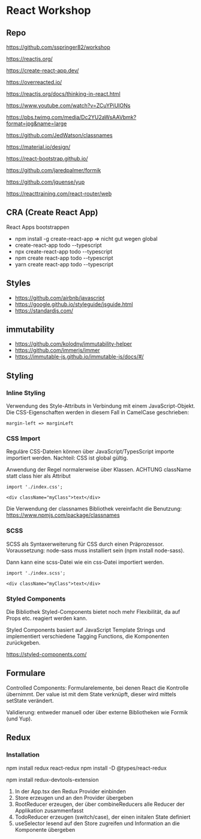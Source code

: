 # React Workshop

## Repo

https://github.com/sspringer82/workshop

https://reactjs.org/

https://create-react-app.dev/

https://overreacted.io/

https://reactjs.org/docs/thinking-in-react.html

https://www.youtube.com/watch?v=ZCuYPiUIONs

https://pbs.twimg.com/media/Dc2YU2aWsAAVbmk?format=jpg&name=large

https://github.com/JedWatson/classnames

https://material.io/design/

https://react-bootstrap.github.io/

https://github.com/jaredpalmer/formik

https://github.com/jquense/yup

https://reacttraining.com/react-router/web

## CRA (Create React App)

React Apps bootstrappen

- npm install -g create-react-app => nicht gut wegen global
- create-react-app todo --typescript
- npx create-react-app todo --typescript
- npm create react-app todo --typescript
- yarn create react-app todo --typescript

## Styles

- https://github.com/airbnb/javascript
- https://google.github.io/styleguide/jsguide.html
- https://standardjs.com/

## immutability

- https://github.com/kolodny/immutability-helper
- https://github.com/immerjs/immer
- https://immutable-js.github.io/immutable-js/docs/#/

## Styling

### Inline Styling

Verwendung des Style-Attributs in Verbindung mit einem JavaScript-Objekt. Die CSS-Eigenschaften werden in diesem Fall in CamelCase geschrieben:

`margin-left => marginLeft`

### CSS Import

Reguläre CSS-Dateien können über JavaScript/TypesScript importe importiert werden. Nachteil: CSS ist global gültig.

Anwendung der Regel normalerweise über Klassen. ACHTUNG className statt class hier als Attribut

```
import './index.css';

<div className="myClass">text</div>
```

Die Verwendung der classnames Bibliothek vereinfacht die Benutzung:
https://www.npmjs.com/package/classnames

### SCSS

SCSS als Syntaxerweiterung für CSS durch einen Präprozessor.
Voraussetzung: node-sass muss installiert sein (npm install node-sass).

Dann kann eine scss-Datei wie ein css-Datei importiert werden.

```
import './index.scss';

<div className="myClass">text</div>
```

### Styled Components

Die Bibliothek Styled-Components bietet noch mehr Flexibilität, da auf Props etc. reagiert werden kann.

Styled Components basiert auf JavaScript Template Strings und implementiert verschiedene Tagging Functions, die Komponenten zurückgeben.

https://styled-components.com/

## Formulare

Controlled Components: Formularelemente, bei denen React die Kontrolle übernimmt. Der value ist mit dem State verknüpft, dieser wird mittels setState verändert.

Validierung: entweder manuell oder über externe Bibliotheken wie Formik (und Yup).

## Redux

### Installation

npm install redux react-redux
npm install -D @types/react-redux

npm install redux-devtools-extension

1. In der App.tsx den Redux Provider einbinden
2. Store erzeugen und an den Provider übergeben
3. RootReducer erzeugen, der über combineReducers alle Reducer der Applikation zusammenfasst
4. TodoReducer erzeugen (switch/case), der einen initalen State definiert
5. useSelector lesend auf den Store zugreifen und Information an die Komponente übergeben
